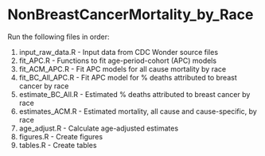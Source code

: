 # NonBreastCancerMortality_by_Race

Run the following files in order:

  1. input_raw_data.R - Input data from CDC Wonder source files
  2. fit_APC.R - Functions to fit age-period-cohort (APC) models
  3. fit_ACM_APC.R - Fit APC models for all cause mortality by race
  4. fit_BC_All_APC.R - Fit APC model for % deaths attributed to breast cancer by race
  5. estimate_BC_All.R - Estimated % deaths attributed to breast cancer by race
  6. estimates_ACM.R - Estimated mortality, all cause and cause-specific, by race
  7. age_adjust.R - Calculate age-adjusted estimates
  8. figures.R - Create figures
  9. tables.R - Create tables
